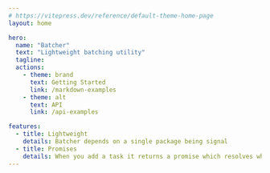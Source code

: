```yaml
---
# https://vitepress.dev/reference/default-theme-home-page
layout: home

hero:
  name: "Batcher"
  text: "Lightweight batching utility"
  tagline:
  actions:
    - theme: brand
      text: Getting Started
      link: /markdown-examples
    - theme: alt
      text: API
      link: /api-examples

features:
  - title: Lightweight
    details: Batcher depends on a single package being signal
  - title: Promises
    details: When you add a task it returns a promise which resolves when the task is handled
---
```

